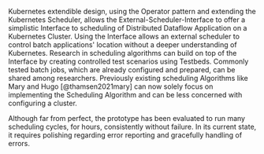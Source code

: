 Kubernetes extendible design, using the Operator pattern and extending the Kubernetes Scheduler, allows the External-Scheduler-Interface to offer a simplistic Interface to scheduling of Distributed Dataflow Application on a Kubernetes Cluster. Using the Interface allows an external scheduler to control batch applications' location without a deeper understanding of Kubernetes. Research in scheduling algorithms can build on top of the Interface by creating controlled test scenarios using Testbeds. Commonly tested batch jobs, which are already configured and prepared, can be shared among researchers. Previously existing scheduling Algorithms like Mary and Hugo [@thamsen2021mary] can now solely focus on implementing the Scheduling Algorithm and can be less concerned with configuring a cluster.

Although far from perfect, the prototype has been evaluated to run many scheduling cycles, for hours, consistently without failure. In its current state, it requires polishing regarding error reporting and gracefully handling of errors.